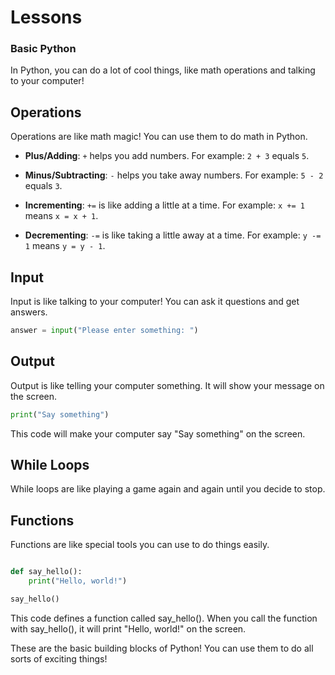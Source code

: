 # Lessons

### Basic Python

In Python, you can do a lot of cool things, like math operations and talking to your computer!

## Operations

Operations are like math magic! You can use them to do math in Python.

- **Plus/Adding**: `+` helps you add numbers. For example: `2 + 3` equals `5`.

- **Minus/Subtracting**: `-` helps you take away numbers. For example: `5 - 2` equals `3`.

- **Incrementing**: `+=` is like adding a little at a time. For example: `x += 1` means `x = x + 1`.

- **Decrementing**: `-=` is like taking a little away at a time. For example: `y -= 1` means `y = y - 1`.

## Input

Input is like talking to your computer! You can ask it questions and get answers.

```python
answer = input("Please enter something: ")
```


## Output

Output is like telling your computer something. It will show your message on the screen.

```python
print("Say something")
```

This code will make your computer say "Say something" on the screen.

## While Loops

While loops are like playing a game again and again until you decide to stop.

## Functions

Functions are like special tools you can use to do things easily.

```python

def say_hello():
    print("Hello, world!")

say_hello()
```

This code defines a function called say_hello(). When you call the function with say_hello(), it will print "Hello, world!" on the screen.

These are the basic building blocks of Python! You can use them to do all sorts of exciting things!

